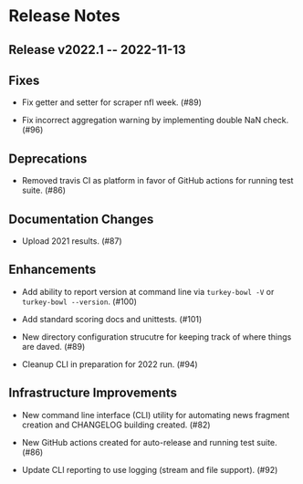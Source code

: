 # Release Notes

## Release v2022.1 -- 2022-11-13

Fixes
-----
* Fix getter and setter for scraper nfl week. (#89)

* Fix incorrect aggregation warning by implementing double NaN check. (#96)


Deprecations
------------
* Removed travis CI as platform in favor of GitHub actions for running test suite. (#86)


Documentation Changes
---------------------
* Upload 2021 results. (#87)


Enhancements
------------
* Add ability to report version at command line via `turkey-bowl -V` or `turkey-bowl --version`. (#100)

* Add standard scoring docs and unittests. (#101)

* New directory configuration strucutre for keeping track of where things are daved. (#89)

* Cleanup CLI in preparation for 2022 run. (#94)


Infrastructure Improvements
---------------------------
* New command line interface (CLI) utility for automating news fragment creation and CHANGELOG building created. (#82)

* New GitHub actions created for auto-release and running test suite. (#86)

* Update CLI reporting to use logging (stream and file support). (#92)
